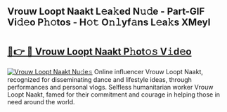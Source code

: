## Vrouw Loopt Naakt L𝚎a𝚔ed N𝚞𝚍e - Part-GIF Vi𝚍𝚎o P𝚑𝚘tos - H𝚘𝚝 O𝚗𝚕yf𝚊ns L𝚎a𝚔s XMeyI

# <h2><a href="http://kf7rp7q.oniu.top/?m=Vrouw+Loopt+Naakt">🔗👉 🔴 Vrouw Loopt Naakt P𝚑ot𝚘𝚜 V𝚒d𝚎o</a></h2>

[![Vrouw Loopt Naakt Nu𝚍e𝚜](https://i.imgur.com/0qMVB7G.gif)](http://kf7rp7q.oniu.top/?m=Vrouw+Loopt+Naakt)
Online influencer Vrouw Loopt Naakt, recognized for disseminating dance and lifestyle ideas, through performances and personal vlogs. Selfless humanitarian worker Vrouw Loopt Naakt, famed for their commitment and courage in helping those in need around the world.  
